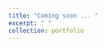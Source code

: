 ```yaml
---
title: "Coming soon ... "
excerpt: " "
collection: portfolio
---
```


<!---
This is an item in your portfolio. It can be have images or nice text. If you name the file .md, it will be parsed as markdown. If you name the file .html, it will be parsed as HTML. ---> 
